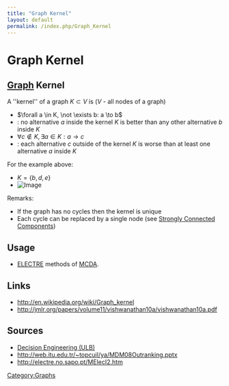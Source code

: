 ```yaml
---
title: "Graph Kernel"
layout: default
permalink: /index.php/Graph_Kernel
---
```


# Graph Kernel

## [Graph](Graph) Kernel
A ''kernel'' of a graph $K \subset V$ is ($V$ - all nodes of a graph)
- $\forall a \in K, \not \exists b: a \to b$
- : no alternative $a$ inside the kernel $K$ is better than any other alternative $b$ inside $K$
- $\forall c \not \in K, \exists a \in K: a \to c$
- : each alternative $c$ outside of the kernel $K$ is worse than at least one alternative $a$ inside $K$

For the example above:
- $K = \{b, d, e\}$
- <img src="https://raw.github.com/alexeygrigorev/wiki-figures/master/ulb/de/mcda/electree-graph-kernel1.png" alt="Image">

Remarks:
- If the graph has no cycles then the kernel is unique 
- Each cycle can be replaced by a single node (see [Strongly Connected Components](Strongly_Connected_Components))



## Usage
- [ELECTRE](ELECTRE) methods of [MCDA](MCDA).


## Links
- http://en.wikipedia.org/wiki/Graph_kernel
- http://jmlr.org/papers/volume11/vishwanathan10a/vishwanathan10a.pdf

## Sources
- [Decision Engineering (ULB)](Decision_Engineering_(ULB))
- http://web.itu.edu.tr/~topcuil/ya/MDM08Outranking.pptx
- http://electre.no.sapo.pt/MElecI2.htm


[Category:Graphs](Category_Graphs)
